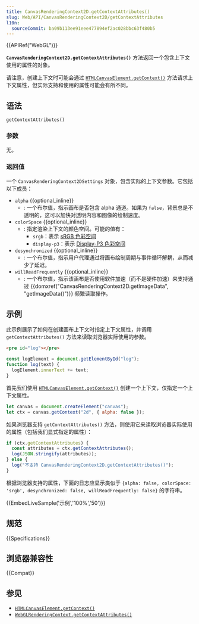 ```yaml
---
title: CanvasRenderingContext2D.getContextAttributes()
slug: Web/API/CanvasRenderingContext2D/getContextAttributes
l10n:
  sourceCommit: ba09b113ee91eee477894ef2ac028bbc63f480b5
---
```


{{APIRef("WebGL")}}

**`CanvasRenderingContext2D.getContextAttributes()`** 方法返回一个包含上下文使用的属性的对象。

请注意，创建上下文时可能会通过 [`HTMLCanvasElement.getContext()`](/zh-CN/docs/Web/API/HTMLCanvasElement/getContext) 方法请求上下文属性，但实际支持和使用的属性可能会有所不同。

## 语法

```js-nolint
getContextAttributes()
```

### 参数

无。

### 返回值

一个 `CanvasRenderingContext2DSettings` 对象，包含实际的上下文参数。它包括以下成员：

- `alpha` {{optional_inline}}
  - : 一个布尔值，指示画布是否包含 alpha 通道。如果为 `false`，背景总是不透明的，这可以加快对透明内容和图像的绘制速度。
- `colorSpace` {{optional_inline}}
  - : 指定渲染上下文的颜色空间。可能的值有：
    - `srgb`：表示 [sRGB 色彩空间](https://zh.wikipedia.org/wiki/SRGB)
    - `display-p3`：表示 [Display-P3 色彩空间](https://zh.wikipedia.org/wiki/DCI-P3)
- `desynchronized` {{optional_inline}}
  - : 一个布尔值，指示用户代理通过将画布绘制周期与事件循环解耦，从而减少了延迟。
- `willReadFrequently` {{optional_inline}}
  - : 一个布尔值，指示该画布是否使用软件加速（而不是硬件加速）来支持通过 {{domxref("CanvasRenderingContext2D.getImageData", "getImageData()")}} 频繁读取操作。

## 示例

此示例展示了如何在创建画布上下文时指定上下文属性，并调用 `getContextAttributes()` 方法来读取浏览器实际使用的参数。

```html hidden
<pre id="log"></pre>
```

```js hidden
const logElement = document.getElementById("log");
function log(text) {
  logElement.innerText += text;
}
```

首先我们使用 [`HTMLCanvasElement.getContext()`](/zh-CN/docs/Web/API/HTMLCanvasElement/getContext) 创建一个上下文，仅指定一个上下文属性。

```js
let canvas = document.createElement("canvas");
let ctx = canvas.getContext("2d", { alpha: false });
```

如果浏览器支持 `getContextAttributes()` 方法，则使用它来读取浏览器实际使用的属性（包括我们显式指定的属性）：

```js
if (ctx.getContextAttributes) {
  const attributes = ctx.getContextAttributes();
  log(JSON.stringify(attributes));
} else {
  log("不支持 CanvasRenderingContext2D.getContextAttributes()");
}
```

根据浏览器支持的属性，下面的日志应显示类似于 `{alpha: false, colorSpace: 'srgb', desynchronized: false, willReadFrequently: false}` 的字符串。

{{EmbedLiveSample('示例','100%','50')}}

## 规范

{{Specifications}}

## 浏览器兼容性

{{Compat}}

## 参见

- [`HTMLCanvasElement.getContext()`](/zh-CN/docs/Web/API/HTMLCanvasElement/getContext)
- [`WebGLRenderingContext.getContextAttributes()`](/zh-CN/docs/Web/API/WebGLRenderingContext/getContextAttributes)
